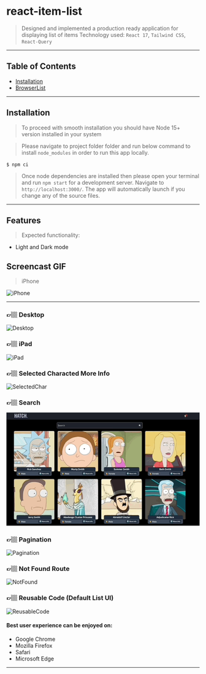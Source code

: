 # react-item-list

> Designed and implemented a production ready application for displaying list of items
> Technology used: `React 17`, `Tailwind CSS`, `React-Query`

---

## Table of Contents

- [Installation](#installation)
- [BrowserList](#browserlist)

---

## Installation

> To proceed with smooth installation you should have Node 15+ version installed in your system

> Please navigate to project folder folder and run below command to install `node_modules` in order to run this app locally.

```shell
$ npm ci
```

> Once node dependencies are installed then please open your terminal and run `npm start` for a development server.
> Navigate to `http://localhost:3000/`.
> The app will automatically launch if you change any of the source files.

---

## Features

> Expected functionality:

- Light and Dark mode

## Screencast GIF

> iPhone

![iPhone](./gifs/01-iphone.gif)

---

### 👉🏼 Desktop

![Desktop](./gifs/02-desktop.gif)

### 👉🏼 iPad

![iPad](./gifs/03-ipad.gif)

### 👉🏼 Selected Characted More Info

![SelectedChar](./gifs/04-selectedCharInfo.gif)

### 👉🏼 Search

![Search](./gifs/05-search.gif)

### 👉🏼 Pagination

![Pagination](./gifs/06-pagination.gif)

### 👉🏼 Not Found Route

![NotFound](./gifs/07-not-found.gif)

### 👉🏼 Reusable Code (Default List UI)

![ReusableCode](./gifs/08-reusable-code.gif)

#### Best user experience can be enjoyed on:

- Google Chrome
- Mozilla Firefox
- Safari
- Microsoft Edge

---
